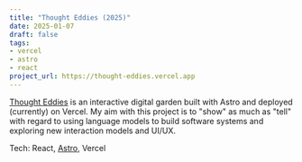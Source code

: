 ```yaml
---
title: "Thought Eddies (2025)"
date: 2025-01-07
draft: false
tags:
- vercel
- astro
- react
project_url: https://thought-eddies.vercel.app
---
```


[Thought Eddies](https://thought-eddies.vercel.app) is an interactive digital garden built with Astro and deployed (currently) on Vercel.
My aim with this project is to "show" as much as "tell" with regard to using language models to build software systems and exploring new interaction models and UI/UX.

Tech: React, [Astro](https://astro.build/), Vercel
